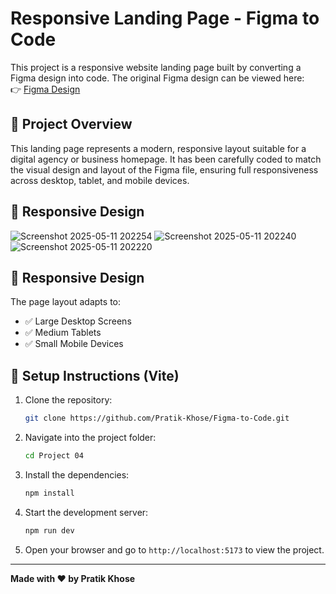 
# Responsive Landing Page - Figma to Code

This project is a responsive website landing page built by converting a Figma design into code. The original Figma design can be viewed here:  
👉 [Figma Design](https://www.figma.com/design/FKvNnMQD8GnnF8sJI446FG/Stylish-Shopping-App-(Community)?node-id=834-75&t=UG3ApYyWONVnIS1I-0)

## 🚀 Project Overview

This landing page represents a modern, responsive layout suitable for a digital agency or business homepage. It has been carefully coded to match the visual design and layout of the Figma file, ensuring full responsiveness across desktop, tablet, and mobile devices.

## 📱 Responsive Design

![Screenshot 2025-05-11 202254](https://github.com/user-attachments/assets/2bfd16ee-ca8e-4b60-a5fb-bde4faa570be)
![Screenshot 2025-05-11 202240](https://github.com/user-attachments/assets/a32e1206-e2fe-44bb-9f28-f834fb7212a3)
![Screenshot 2025-05-11 202220](https://github.com/user-attachments/assets/b8c71339-7f05-4dc0-8ff0-c19df9c0960c)


## 📱 Responsive Design

The page layout adapts to:
- ✅ Large Desktop Screens
- ✅ Medium Tablets
- ✅ Small Mobile Devices

## 🔧 Setup Instructions (Vite)

1. Clone the repository:
   ```bash
   git clone https://github.com/Pratik-Khose/Figma-to-Code.git
   ```

2. Navigate into the project folder:
   ```bash
   cd Project 04
   ```

3. Install the dependencies:
   ```bash
   npm install
   ```

4. Start the development server:
   ```bash
   npm run dev
   ```

5. Open your browser and go to `http://localhost:5173` to view the project.

---

**Made with ❤️ by Pratik Khose**
